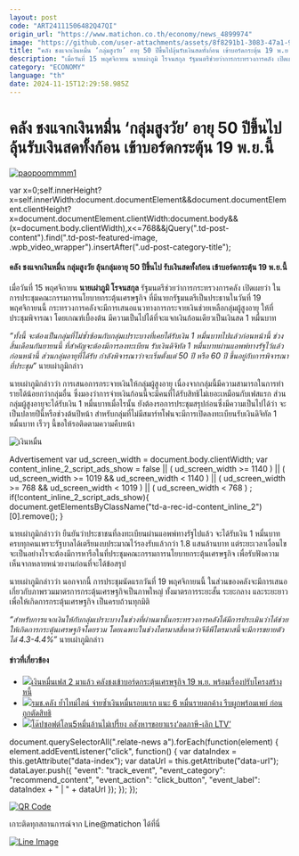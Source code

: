 ```yaml
---
layout: post
code: "ART24111506482Q47QI"
origin_url: "https://www.matichon.co.th/economy/news_4899974"
image: "https://github.com/user-attachments/assets/8f8291b1-3083-47a1-980c-05f26b8f5ff5"
title: "คลัง ชงแจกเงินหมื่น ‘กลุ่มสูงวัย’ อายุ 50 ปีขึ้นไปลุ้นรับเงินสดทั้งก้อน เข้าบอร์ดกระตุ้น 19 พ.ย.นี้"
description: "เมื่อวันที่ 15 พฤศจิกายน นายเผ่าภูมิ โรจนสกุล รัฐมนตรีช่วยว่าการกระทรวงการคลัง เปิดเผยว่า ในการประชุมคณะกรรมการนโยบายกระตุ้นเศรษฐกิจ"
category: "ECONOMY"
language: "th"
date: 2024-11-15T12:29:58.985Z
---
```


# คลัง ชงแจกเงินหมื่น ‘กลุ่มสูงวัย’ อายุ 50 ปีขึ้นไปลุ้นรับเงินสดทั้งก้อน เข้าบอร์ดกระตุ้น 19 พ.ย.นี้

[![](https://www.matichon.co.th/wp-content/uploads/2024/11/paopoommmm1.jpg "paopoommmm1")](https://www.matichon.co.th/wp-content/uploads/2024/11/paopoommmm1.jpg)

var x=0;self.innerHeight?x=self.innerWidth:document.documentElement&&document.documentElement.clientHeight?x=document.documentElement.clientWidth:document.body&&(x=document.body.clientWidth),x<=768&&jQuery(".td-post-content").find(".td-post-featured-image, .wpb\_video\_wrapper").insertAfter(".ud-post-category-title");

#### **คลัง ชงแจกเงินหมื่น กลุ่มสูงวัย ลุ้นกลุ่มอายุ 50 ปีขึ้นไป รับเงินสดทั้งก้อน เข้าบอร์ดกระตุ้น 19 พ.ย.นี้**

เมื่อวันที่ 15 พฤศจิกายน **นายเผ่าภูมิ โรจนสกุล** รัฐมนตรีช่วยว่าการกระทรวงการคลัง เปิดเผยว่า ในการประชุมคณะกรรมการนโยบายกระตุ้นเศรษฐกิจ ที่มีนายกรัฐมนตรีเป็นประธานในวันที่ 19 พฤศจิกายนนี้ กระทรวงการคลังจะมีการเสนอแนวทางการกระจายเงินช่วยเหลือกลุ่มผู้สูงอายุ ให้ที่ประชุมพิจารณา โดยเกณฑ์เบื้องต้น มีความเป็นไปได้ที่จะแจกเงินก้อนเดียวเป็นเงินสด 1 หมื่นบาท

_“ทั้งนี้ จะต้องเป็นกลุ่มที่ไม่ซ้ำซ้อนกับกลุ่มเปราะบางที่เคยได้รับเงิน 1 หมื่นบาทไปแล้วก่อนหน้านี้ ช่วงสิ้นเดือนกันยายนนี้ ที่สำคัญจะต้องมีการลงทะเบียน รับเงินดิจิทัล 1 หมื่นบาทผ่านแอพพ์ทางรัฐไว้แล้วก่อนหน้านี้ ส่วนกลุ่มอายุที่ได้รับ กำลังพิจารณาว่าจะเริ่มตั้งแต่ 50 ปี หรือ 60 ปี ขึ้นอยู่กับการพิจารณาที่ประชุม”_ นายเผ่าภูมิกล่าว

นายเผ่าภูมิกล่าวว่า การเสนอการกระจายเงินให้กลุ่มผู้สูงอายุ เนื่องจากกลุ่มนี้มีความสามารถในการทำรายได้น้อยกว่ากลุ่มอื่น ซึ่งมองว่าการจ่ายเงินก้อนนี้จะมีคนที่ได้รับสิทธิไม่เยอะเหมือนกับเฟสแรก ส่วนกลุ่มผู้สูงอายุจะได้รับเงิน 1 หมื่นบาทเมื่อไรนั้น ยังต้องรอการประชุมสรุปก่อนซึ่งมีความเป็นไปได้ว่า จะเป็นปลายปีนี้หรือช่วงต้นปีหน้า สำหรับกลุ่มที่ไม่มีสมาร์ทโฟนจะมีการเปิดลงทะเบียนรับเงินดิจิทัล 1 หมื่นบาท เร็วๆ นี้ขอให้รอติดตามความคืบหน้า

![เงินหมื่น](https://www.matichon.co.th/wp-content/uploads/2024/11/873188_0.jpg)

Advertisement var ud\_screen\_width = document.body.clientWidth; var content\_inline\_2\_script\_ads\_show = false || ( ud\_screen\_width >= 1140 ) || ( ud\_screen\_width >= 1019 && ud\_screen\_width < 1140 ) || ( ud\_screen\_width >= 768 && ud\_screen\_width < 1019 ) || ( ud\_screen\_width < 768 ) ; if(!content\_inline\_2\_script\_ads\_show){ document.getElementsByClassName("td-a-rec-id-content\_inline\_2")\[0\].remove(); }

นายเผ่าภูมิกล่าวว่า ยืนยันว่าประชาชนที่ลงทะเบียนผ่านแอพพ์ทางรัฐไปแล้ว จะได้รับเงิน 1 หมื่นบาทครบทุกคนเพราะรัฐบาลได้เตรียมงบประมาณไว้รองรับแล้วกว่า 1.8 แสนล้านบาท แต่ระยะเวลาเงื่อนไขจะเป็นอย่างไรจะต้องมีการหารือในที่ประชุมคณะกรรมการนโยบายกระตุ้นเศรษฐกิจ เพื่อรับฟังความเห็นจากหลายหน่วยงานก่อนที่จะได้ข้อสรุป

นายเผ่าภูมิกล่าวว่า นอกจากนี้ การประชุมนัดแรกวันที่ 19 พฤศจิกายนนี้ ในส่วนของคลังจะมีการเสนอเกี่ยวกับภาพรวมมาตรการกระตุ้นเศรษฐกิจเป็นภาพใหญ่ ทั้งมาตรการระยะสั้น ระยะกลาง และระยะยาวเพื่อให้เกิดการกระตุ้นเศรษฐกิจ เป็นครบถ้วนทุกมิติ

_“สำหรับการแจกเงินให้กับกลุ่มเปราะบางในช่วงที่ผ่านมานั้นกระทรวงการคลังได้มีการประเมินว่าได้ช่วยให้เกิดการกระตุ้นเศรษฐกิจโดยรวม โดยเฉพาะในช่วงไตรมาสสี่คาดว่าจีดีพีไตรมาสนี้จะมีการขยายตัวได้ 4.3-4.4%”_ นายเผ่าภูมิกล่าว

#### ข่าวที่เกี่ยวข้อง

*   [![](https://www.matichon.co.th/wp-content/uploads/2024/11/113-2.jpg)เงินหมื่นเฟส 2 มาแล้ว คลังชงเข้าบอร์ดกระตุ้นเศรษฐกิจ 19 พ.ย. พร้อมเรื่องปรับโครงสร้างหนี้](https://www.matichon.co.th/economy/news_4896445)
*   [![](https://www.matichon.co.th/wp-content/uploads/2024/10/hq7205588.jpg)รมช.คลัง ย้ำไทม์ไลน์ จ่ายซ้ำเงินหมื่นรอบแรก แนะ 6 หมื่นรายตกค้าง รีบผูกพร้อมเพย์ ก่อนถูกตัดสิทธิ](https://www.matichon.co.th/politics/news_4866268)
*   [![](https://www.matichon.co.th/wp-content/uploads/2024/10/scoop-4.jpg)โด๊ปซอฟต์โลน5หมื่นล้านไม่เปรี้ยง อสังหาฯขอยาแรง‘ลดภาษี-เลิก LTV’](https://www.matichon.co.th/economy/news_4859795)

document.querySelectorAll(".relate-news a").forEach(function(element) { element.addEventListener("click", function() { var dataIndex = this.getAttribute("data-index"); var dataUrl = this.getAttribute("data-url"); dataLayer.push({ "event": "track\_event", "event\_category": "recommend\_content", "event\_action": "click\_button", "event\_label": dataIndex + " | " + dataUrl }); }); });

[![QR Code](https://www.matichon.co.th/wp-content/uploads/2023/07/wob1371z.jpg)](https://lin.ee/ht0nDxX)

เกาะติดทุกสถานการณ์จาก Line@matichon ได้ที่นี่

[![Line Image](https://www.matichon.co.th/wp-content/uploads/2023/07/th.png)](https://lin.ee/ht0nDxX)
